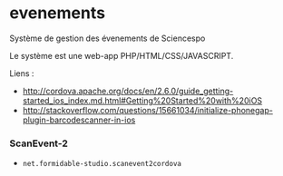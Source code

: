 evenements
==========

Système de gestion des évenements de Sciencespo

Le système est une web-app PHP/HTML/CSS/JAVASCRIPT.


Liens :
- http://cordova.apache.org/docs/en/2.6.0/guide_getting-started_ios_index.md.html#Getting%20Started%20with%20iOS
- http://stackoverflow.com/questions/15661034/initialize-phonegap-plugin-barcodescanner-in-ios


### ScanEvent-2

- `net.formidable-studio.scanevent2cordova`
